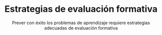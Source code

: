 ---
title: Estrategias de evaluación formativa
url: "recursos-fisica-quimica/formacion-profesorado/master/aprendizaje/estrategias-evaluacion-formativa/"
subtitle: Prever con éxito los problemas de aprendizaje requiere estrategias adecuadas de evaluación formativa
summary: "Prever con éxito los problemas de aprendizaje requiere estrategias adecuadas de evaluación formativa. Recomendamos también [esta **guía**](https://drive.google.com/file/d/1qToin6o9HgLAlHook0hpyf1PsuSIWhDn/view) de la **Agencia de Calidad de la Educación de Chile**."
tags:
- evaluación
categories:
weight: 70

image:
  preview_only: true

_build:
  render: never

# Optional external URL for project (replaces project detail page).
external_link: "https://fisiquimicamente.com/recursos-fisica-quimica/formacion-profesorado/master/aprendizaje/estrategias-evaluacion-formativa/estrategias-evaluacion-formativa.pdf"
---